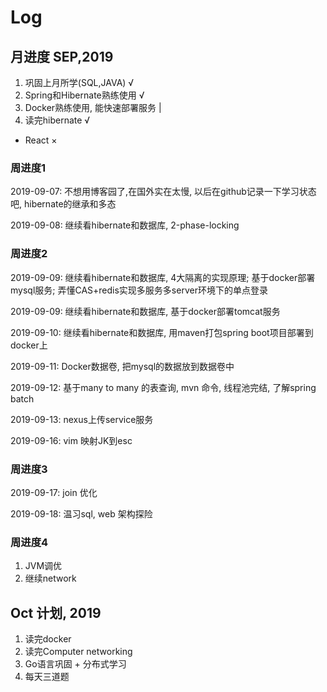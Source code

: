 # Log

## 月进度 SEP,2019
1. 巩固上月所学(SQL,JAVA) √
2. Spring和Hibernate熟练使用 √
3. Docker熟练使用, 能快速部署服务 |
4. 读完hibernate √
* React ×

### 周进度1
2019-09-07: 不想用博客园了,在国外实在太慢, 以后在github记录一下学习状态吧, hibernate的继承和多态

2019-09-08: 继续看hibernate和数据库, 2-phase-locking

### 周进度2

2019-09-09: 继续看hibernate和数据库, 4大隔离的实现原理; 基于docker部署mysql服务; 弄懂CAS+redis实现多服务多server环境下的单点登录

2019-09-09: 继续看hibernate和数据库, 基于docker部署tomcat服务 

2019-09-10: 继续看hibernate和数据库, 用maven打包spring boot项目部署到docker上

2019-09-11: Docker数据卷, 把mysql的数据放到数据卷中

2019-09-12: 基于many to many 的表查询, mvn 命令, 线程池完结, 了解spring batch

2019-09-13: nexus上传service服务

2019-09-16: vim 映射JK到esc

### 周进度3

2019-09-17: join 优化

2019-09-18: 温习sql, web 架构探险

### 周进度4

1. JVM调优
2. 继续network

## Oct 计划, 2019

1. 读完docker
2. 读完Computer networking
3. Go语言巩固 + 分布式学习
4. 每天三道题
